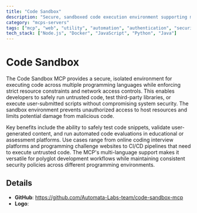 ```yaml
---
title: "Code Sandbox"
description: "Secure, sandboxed code execution environment supporting multiple programming languages with resource limits and network restrictions."
category: "mcps-servers"
tags: ["mcp", "web", "utility", "automation", "authentication", "security"]
tech_stack: ["Node.js", "Docker", "JavaScript", "Python", "Java"]
---
```


# Code Sandbox

The Code Sandbox MCP provides a secure, isolated environment for executing code across multiple programming languages while enforcing strict resource constraints and network access controls. This enables developers to safely run untrusted code, test third-party libraries, or execute user-submitted scripts without compromising system security. The sandbox environment prevents unauthorized access to host resources and limits potential damage from malicious code.

Key benefits include the ability to safely test code snippets, validate user-generated content, and run automated code evaluations in educational or assessment platforms. Use cases range from online coding interview platforms and programming challenge websites to CI/CD pipelines that need to execute untrusted code. The MCP's multi-language support makes it versatile for polyglot development workflows while maintaining consistent security policies across different programming environments.

## Details

- **GitHub**: https://github.com/Automata-Labs-team/code-sandbox-mcp
- **Logo**: 
